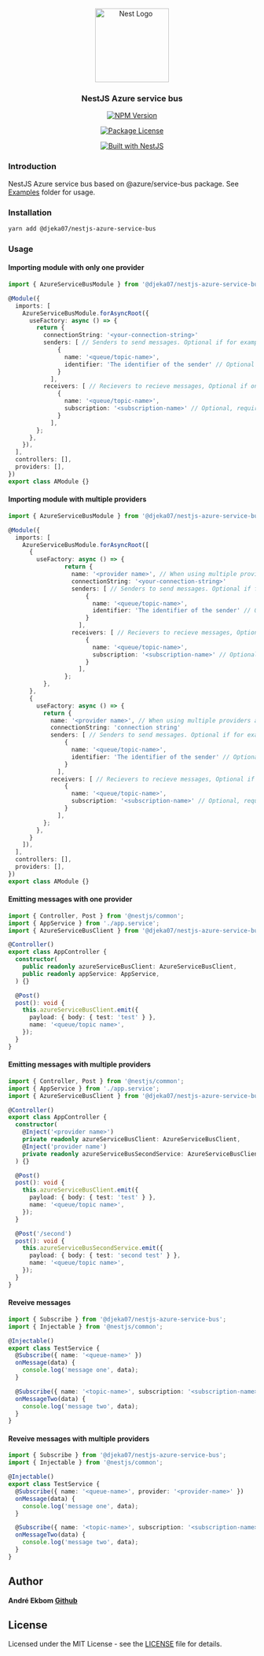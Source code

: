 <h1 align="center"></h1>

<div align="center">
  <a href="http://nestjs.com/" target="_blank">
    <img src="https://nestjs.com/img/logo_text.svg" width="150" alt="Nest Logo" />
  </a>
</div>

<h3 align="center">NestJS Azure service bus</h3>

<div align="center">
<a href="https://www.npmjs.com/package/@djeka07/nestjs-azure-service-bus"><img src="https://img.shields.io/npm/v/@djeka07/nestjs-azure-service-bus.svg" alt="NPM Version" /></a>
<a href="https://img.shields.io/endpoint?url=https://gist.githubusercontent.com/djeka07/9c39e47756ba44394125c47bde26346c/raw/jest-coverage-comment__main.json"></a>

<a href="https://www.npmjs.com/package/@djeka07/nestjs-azure-service-bus"><img src="https://img.shields.io/npm/l/@djeka07/nestjs-azure-service-bus.svg" alt="Package License" /></a>

  <a href="https://nestjs.com" target="_blank">
    <img src="https://img.shields.io/badge/built%20with-NestJs-red.svg" alt="Built with NestJS">
  </a>
</div>

### Introduction

NestJS Azure service bus based on @azure/service-bus package. See [Examples](./examples) folder for usage.

### Installation

```bash
yarn add @djeka07/nestjs-azure-service-bus
```

### Usage

#### Importing module with only one provider

```typescript
import { AzureServiceBusModule } from '@djeka07/nestjs-azure-service-bus';

@Module({
  imports: [
    AzureServiceBusModule.forAsyncRoot({
      useFactory: async () => {
        return {
          connectionString: '<your-connection-string>'
          senders: [ // Senders to send messages. Optional if for example if only will recieve messages
              {
                name: '<queue/topic-name>',
                identifier: 'The identifier of the sender' // Optional
              }
            ],
          receivers: [ // Recievers to recieve messages, Optional if only will send messages
              {
                name: '<queue/topic-name>',
                subscription: '<subscription-name>' // Optional, required when using topics
              }
            ],
        };
      },
    }),
  ],
  controllers: [],
  providers: [],
})
export class AModule {}
```

#### Importing module with multiple providers

```typescript
import { AzureServiceBusModule } from '@djeka07/nestjs-azure-service-bus';

@Module({
  imports: [
    AzureServiceBusModule.forAsyncRoot([
      {
        useFactory: async () => {
                return {
                  name: '<provider name>', // When using multiple providers a name need to be set
                  connectionString: '<your-connection-string>'
                  senders: [ // Senders to send messages. Optional if for example if only will recieve messages
                      {
                        name: '<queue/topic-name>',
                        identifier: 'The identifier of the sender' // Optional
                      }
                    ],
                  receivers: [ // Recievers to recieve messages, Optional if only will send messages
                      {
                        name: '<queue/topic-name>',
                        subscription: '<subscription-name>' // Optional, required when using topics
                      }
                    ],
                };
          },
      },
      {
        useFactory: async () => {
          return {
            name: '<provider name>', // When using multiple providers a name need to be set
            connectionString: 'connection string'
            senders: [ // Senders to send messages. Optional if for example if only will recieve messages
                {
                  name: '<queue/topic-name>',
                  identifier: 'The identifier of the sender' // Optional
                }
              ],
            receivers: [ // Recievers to recieve messages, Optional if only will send messages
                {
                  name: '<queue/topic-name>',
                  subscription: '<subscription-name>' // Optional, required when using topics
                }
              ],
          };
        },
      }
    ]),
  ],
  controllers: [],
  providers: [],
})
export class AModule {}
```

#### Emitting messages with one provider

```typescript
import { Controller, Post } from '@nestjs/common';
import { AppService } from './app.service';
import { AzureServiceBusClient } from '@djeka07/nestjs-azure-service-bus';

@Controller()
export class AppController {
  constructor(
    public readonly azureServiceBusClient: AzureServiceBusClient,
    public readonly appService: AppService,
  ) {}

  @Post()
  post(): void {
    this.azureServiceBusClient.emit({
      payload: { body: { test: 'test' } },
      name: '<queue/topic name>',
    });
  }
}
```

#### Emitting messages with multiple providers

```typescript
import { Controller, Post } from '@nestjs/common';
import { AppService } from './app.service';
import { AzureServiceBusClient } from '@djeka07/nestjs-azure-service-bus';

@Controller()
export class AppController {
  constructor(
    @Inject('<provider name>')
    private readonly azureServiceBusClient: AzureServiceBusClient,
    @Inject('provider name')
    private readonly azureServiceBusSecondService: AzureServiceBusClient,
  ) {}

  @Post()
  post(): void {
    this.azureServiceBusClient.emit({
      payload: { body: { test: 'test' } },
      name: '<queue/topic name>',
    });
  }

  @Post('/second')
  post(): void {
    this.azureServiceBusSecondService.emit({
      payload: { body: { test: 'second test' } },
      name: '<queue/topic name>',
    });
  }
}
```

#### Reveive messages

```typescript
import { Subscribe } from '@djeka07/nestjs-azure-service-bus';
import { Injectable } from '@nestjs/common';

@Injectable()
export class TestService {
  @Subscribe({ name: '<queue-name>' })
  onMessage(data) {
    console.log('message one', data);
  }

  @Subscribe({ name: '<topic-name>', subscription: '<subscription-name>' })
  onMessageTwo(data) {
    console.log('message two', data);
  }
}

```

#### Reveive messages with multiple providers
```typescript
import { Subscribe } from '@djeka07/nestjs-azure-service-bus';
import { Injectable } from '@nestjs/common';

@Injectable()
export class TestService {
  @Subscribe({ name: '<queue-name>', provider: '<provider-name>' })
  onMessage(data) {
    console.log('message one', data);
  }

  @Subscribe({ name: '<topic-name>', subscription: '<subscription-name>', provider: '<provider-name>' })
  onMessageTwo(data) {
    console.log('message two', data);
  }
}

```

## Author

**André Ekbom [Github](https://github.com/djeka07)**

## License

Licensed under the MIT License - see the [LICENSE](LICENSE) file for details.
